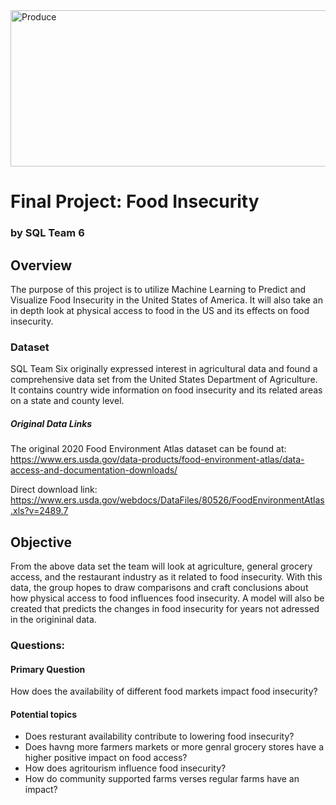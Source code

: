 <img width="1165" height="250" alt="Produce" src="https://user-images.githubusercontent.com/112206035/223837617-92232bb1-3bd4-4c3b-bee0-421ffb1c9f1a.png">

# Final Project: Food Insecurity 
### by SQL Team 6

## Overview 
The purpose of this project is to utilize Machine Learning to Predict and Visualize Food Insecurity in the United States of America. It will also take an in depth look at physical access to food in the US and its effects on food insecurity.

### Dataset
SQL Team Six originally expressed interest in agricultural data and found a comprehensive data set from the United States Department of Agriculture. It contains country wide information on food insecurity and its related areas on a state and county level. 

##### Original Data Links
The original 2020 Food Environment Atlas dataset can be found at: https://www.ers.usda.gov/data-products/food-environment-atlas/data-access-and-documentation-downloads/

Direct download link: https://www.ers.usda.gov/webdocs/DataFiles/80526/FoodEnvironmentAtlas.xls?v=2489.7

## Objective
From the above data set the team will look at agriculture, general grocery access, and the restaurant industry as it related to food insecurity. With this data, the group hopes to draw comparisons and craft conclusions about how physical access to food influences food insecurity. A model will also be created that predicts the changes in food insecurity for years not adressed in the origininal data.

### Questions:
#### Primary Question
How does the availability of different food markets impact food insecurity?

#### Potential topics
- Does resturant availability contribute to lowering food insecurity?
- Does havng more farmers markets or more genral grocery stores have a higher positive impact on food access?
- How does agritourism influence food insecurity?
- How do community supported farms verses regular farms have an impact?
                     
